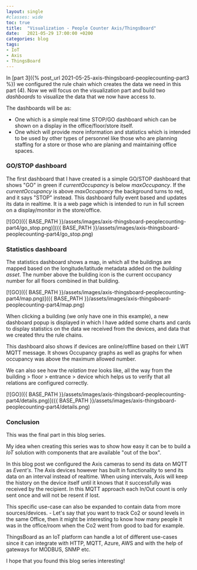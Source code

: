 ```yaml
---
layout: single
#classes: wide
toc: true
title:  "Visualization - People Counter Axis/ThingsBoard"
date:   2021-05-29 17:00:00 +0200
categories: blog
tags: 
- IoT
- Axis
- ThingsBoard
---
```


In [part 3]({% post_url 2021-05-25-axis-thingsboard-peoplecounting-part3 %}) we configured the rule chain which creates the data we need in this part (4). Now we will focus on the visualization part and build two *dashboards* to visualize the data that we now have access to.

The dashboards will be as:

* One which is a simple real time STOP/GO dashboard which can be shown on a display in the office/floor/store itself.
* One which will provide more information and statistics which is intended to be used by other types of personnel like those who are planning staffing for a store or those who are planing and maintaining office spaces.  

### GO/STOP dashboard

The first dashboard that I have created is a simple GO/STOP dashboard that shows "GO" in green if *currentOccupancy* is below *maxOccupancy*. If the *currentOccupancy* is above *maxOccupancy* the background turns to red, and it says "STOP" instead. This dashboard fully event based and updates its data in realtime. It is a web page which is intended to run in full screen on a display/monitor in the store/office.

[![GO]({{ BASE_PATH }}/assets/images/axis-thingsboard-peoplecounting-part4/go_stop.png)]({{ BASE_PATH }}/assets/images/axis-thingsboard-peoplecounting-part4/go_stop.png)

### Statistics dashboard

The statistics dashboard shows a map, in which all the buildings are mapped based on the longitude/latitude metadata added on the *building asset*. The number above the building icon is the current occupancy number for all floors combined in that building.

[![GO]({{ BASE_PATH }}/assets/images/axis-thingsboard-peoplecounting-part4/map.png)]({{ BASE_PATH }}/assets/images/axis-thingsboard-peoplecounting-part4/map.png)

When clicking a building (we only have one in this example), a new dashboard popup is displayed in which I have added some charts and cards to display statistics on the data we received from the devices, and data that we created thru the rule chains.

This dashboard also shows if devices are online/offline based on their LWT MQTT message. It shows Occupancy graphs as well as graphs for when occupancy was above the maximum allowed number.

We can also see how the *relation tree* looks like, all the way from the building > floor > entrance > device which helps us to verify that all relations are configured correctly.

[![GO]({{ BASE_PATH }}/assets/images/axis-thingsboard-peoplecounting-part4/details.png)]({{ BASE_PATH }}/assets/images/axis-thingsboard-peoplecounting-part4/details.png)

### Conclusion

This was the final part in this blog series.

My idea when creating this series was to show how easy it can be to build a *IoT* solution with components that are available "out of the box".

In this blog post we configured the Axis cameras to send its data on MQTT as *Event's*. The Axis devices however has built in functionality to send its data on an interval instead of realtime. When using intervals, Axis will keep the history on the device itself until it knows that it successfully was received by the recipient. In this MQTT approach each In/Out count is only sent once and will not be resent if lost.

This specific use-case can also be expanded to contain data from more sources/devices. - Let's say that you want to track Co2 or sound levels in the same Office, then it might be interesting to know how many people it was in the office/room when the Co2 went from good to bad for example.

ThingsBoard as an IoT platform can handle a lot of different use-cases since it can integrate with HTTP, MQTT, Azure, AWS and with the help of gateways for MODBUS, SNMP etc.

I hope that you found this blog series interesting!
